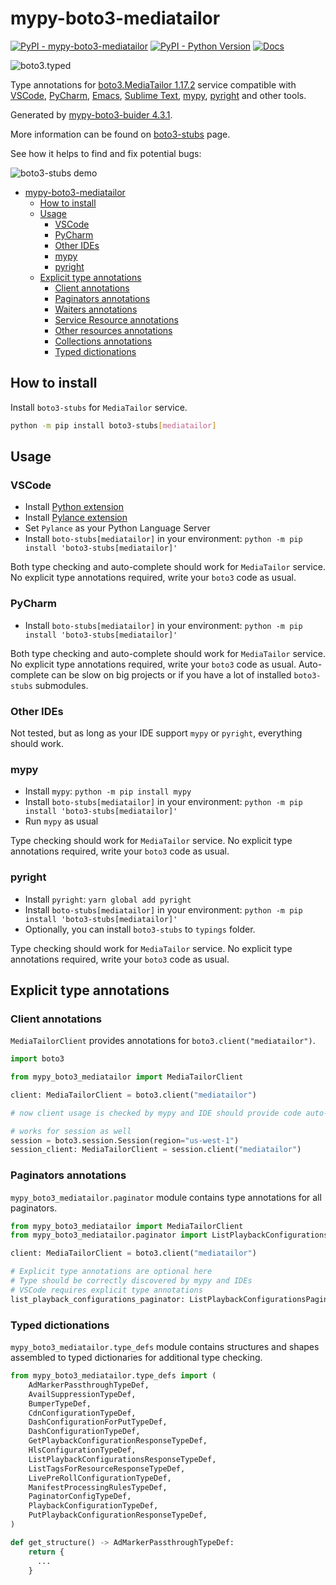 # mypy-boto3-mediatailor

[![PyPI - mypy-boto3-mediatailor](https://img.shields.io/pypi/v/mypy-boto3-mediatailor.svg?color=blue)](https://pypi.org/project/mypy-boto3-mediatailor)
[![PyPI - Python Version](https://img.shields.io/pypi/pyversions/mypy-boto3-mediatailor.svg?color=blue)](https://pypi.org/project/mypy-boto3-mediatailor)
[![Docs](https://img.shields.io/readthedocs/mypy-boto3-builder.svg?color=blue)](https://mypy-boto3-builder.readthedocs.io/)

![boto3.typed](https://github.com/vemel/mypy_boto3_builder/raw/master/logo.png)

Type annotations for
[boto3.MediaTailor 1.17.2](https://boto3.amazonaws.com/v1/documentation/api/1.17.2/reference/services/mediatailor.html#MediaTailor) service
compatible with
[VSCode](https://code.visualstudio.com/),
[PyCharm](https://www.jetbrains.com/pycharm/),
[Emacs](https://www.gnu.org/software/emacs/),
[Sublime Text](https://www.sublimetext.com/),
[mypy](https://github.com/python/mypy),
[pyright](https://github.com/microsoft/pyright)
and other tools.

Generated by [mypy-boto3-buider 4.3.1](https://github.com/vemel/mypy_boto3_builder).

More information can be found on [boto3-stubs](https://pypi.org/project/boto3-stubs/) page.

See how it helps to find and fix potential bugs:

![boto3-stubs demo](https://github.com/vemel/mypy_boto3_builder/raw/master/demo.gif)

- [mypy-boto3-mediatailor](#mypy-boto3-mediatailor)
  - [How to install](#how-to-install)
  - [Usage](#usage)
    - [VSCode](#vscode)
    - [PyCharm](#pycharm)
    - [Other IDEs](#other-ides)
    - [mypy](#mypy)
    - [pyright](#pyright)
  - [Explicit type annotations](#explicit-type-annotations)
    - [Client annotations](#client-annotations)
    - [Paginators annotations](#paginators-annotations)
    - [Waiters annotations](#waiters-annotations)
    - [Service Resource annotations](#service-resource-annotations)
    - [Other resources annotations](#other-resources-annotations)
    - [Collections annotations](#collections-annotations)
    - [Typed dictionations](#typed-dictionations)

## How to install

Install `boto3-stubs` for `MediaTailor` service.

```bash
python -m pip install boto3-stubs[mediatailor]
```

## Usage

### VSCode

- Install [Python extension](https://marketplace.visualstudio.com/items?itemName=ms-python.python)
- Install [Pylance extension](https://marketplace.visualstudio.com/items?itemName=ms-python.vscode-pylance)
- Set `Pylance` as your Python Language Server
- Install `boto-stubs[mediatailor]` in your environment: `python -m pip install 'boto3-stubs[mediatailor]'`

Both type checking and auto-complete should work for `MediaTailor` service.
No explicit type annotations required, write your `boto3` code as usual.

### PyCharm

- Install `boto-stubs[mediatailor]` in your environment: `python -m pip install 'boto3-stubs[mediatailor]'`

Both type checking and auto-complete should work for `MediaTailor` service.
No explicit type annotations required, write your `boto3` code as usual.
Auto-complete can be slow on big projects or if you have a lot of installed `boto3-stubs` submodules.

### Other IDEs

Not tested, but as long as your IDE support `mypy` or `pyright`, everything should work.

### mypy

- Install `mypy`: `python -m pip install mypy`
- Install `boto-stubs[mediatailor]` in your environment: `python -m pip install 'boto3-stubs[mediatailor]'`
- Run `mypy` as usual

Type checking should work for `MediaTailor` service.
No explicit type annotations required, write your `boto3` code as usual.

### pyright

- Install `pyright`: `yarn global add pyright`
- Install `boto-stubs[mediatailor]` in your environment: `python -m pip install 'boto3-stubs[mediatailor]'`
- Optionally, you can install `boto3-stubs` to `typings` folder.

Type checking should work for `MediaTailor` service.
No explicit type annotations required, write your `boto3` code as usual.

## Explicit type annotations

### Client annotations

`MediaTailorClient` provides annotations for `boto3.client("mediatailor")`.

```python
import boto3

from mypy_boto3_mediatailor import MediaTailorClient

client: MediaTailorClient = boto3.client("mediatailor")

# now client usage is checked by mypy and IDE should provide code auto-complete

# works for session as well
session = boto3.session.Session(region="us-west-1")
session_client: MediaTailorClient = session.client("mediatailor")
```

### Paginators annotations

`mypy_boto3_mediatailor.paginator` module contains type annotations for all paginators.

```python
from mypy_boto3_mediatailor import MediaTailorClient
from mypy_boto3_mediatailor.paginator import ListPlaybackConfigurationsPaginator

client: MediaTailorClient = boto3.client("mediatailor")

# Explicit type annotations are optional here
# Type should be correctly discovered by mypy and IDEs
# VSCode requires explicit type annotations
list_playback_configurations_paginator: ListPlaybackConfigurationsPaginator = client.get_paginator("list_playback_configurations")
```







### Typed dictionations

`mypy_boto3_mediatailor.type_defs` module contains structures and shapes assembled
to typed dictionaries for additional type checking.

```python
from mypy_boto3_mediatailor.type_defs import (
    AdMarkerPassthroughTypeDef,
    AvailSuppressionTypeDef,
    BumperTypeDef,
    CdnConfigurationTypeDef,
    DashConfigurationForPutTypeDef,
    DashConfigurationTypeDef,
    GetPlaybackConfigurationResponseTypeDef,
    HlsConfigurationTypeDef,
    ListPlaybackConfigurationsResponseTypeDef,
    ListTagsForResourceResponseTypeDef,
    LivePreRollConfigurationTypeDef,
    ManifestProcessingRulesTypeDef,
    PaginatorConfigTypeDef,
    PlaybackConfigurationTypeDef,
    PutPlaybackConfigurationResponseTypeDef,
)

def get_structure() -> AdMarkerPassthroughTypeDef:
    return {
      ...
    }
```
